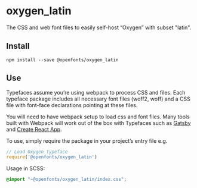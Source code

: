 
# oxygen_latin

The CSS and web font files to easily self-host “Oxygen” with subset "latin".

## Install

`npm install --save @openfonts/oxygen_latin`

## Use

Typefaces assume you’re using webpack to process CSS and files. Each typeface
package includes all necessary font files (woff2, woff) and a CSS file with
font-face declarations pointing at these files.

You will need to have webpack setup to load css and font files. Many tools built
with Webpack will work out of the box with Typefaces such as [Gatsby](https://github.com/gatsbyjs/gatsby)
and [Create React App](https://github.com/facebookincubator/create-react-app).

To use, simply require the package in your project’s entry file e.g.

```javascript
// Load Oxygen typeface
require('@openfonts/oxygen_latin')
```

Usage in SCSS:
```scss
@import "~@openfonts/oxygen_latin/index.css";
```
